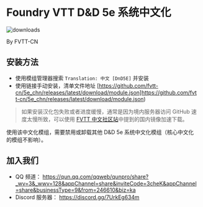 # Foundry VTT D&D 5e 系统中文化
![downloads](https://img.shields.io/github/downloads/fvtt-cn/5e_chn/total)

By FVTT-CN

## 安装方法
- 使用模组管理器搜索 `Translation: 中文 [DnD5E]` 并安装
- 使用链接手动安装，清单文件地址 [https://github.com/fvtt-cn/5e_chn/releases/latest/download/module.json]https://github.com/fvtt-cn/5e_chn/releases/latest/download/module.json)

> 如果安装汉化包失败或者进度缓慢，通常是因为境内服务器访问 GitHub 速度太慢所致，可以使用 [FVTT 中文社区站](https://fvtt-cn.gitee.io/modules/mods/5e/)中提到的国内镜像加速下载。

使用该中文化模组，需要禁用或卸载其他 D&D 5e 系统中文化模组（核心中文化的模组不影响）。

## 加入我们
- QQ 频道： https://qun.qq.com/qqweb/qunpro/share?_wv=3&_wwv=128&appChannel=share&inviteCode=3cheK&appChannel=share&businessType=9&from=246610&biz=ka
- Discord 服务器： https://discord.gg/7UrkEg634m
